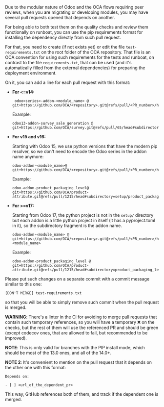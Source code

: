 Due to the modular nature of Odoo and the OCA flows requiring peer reviews, when you are migrating or developing modules, you may have several pull requests opened that depends on another.

For being able to both test them on the quality checks and review them functionally on runboat, you can use the pip requirements format for installing the dependency directly from such pull request.

For that, you need to create (if not exists yet) or edit the file `test-requirements.txt` on the root folder of the OCA repository. That file is an OCA convention for using such requirements for the tests and runboat, on contrast to the file `requirements.txt`, that can be used (and it's automatically filled from the external dependencies) for preparing the deployment environment.

On it, you can add a line for each pull request with this format:

* **For <=v14:**

  ```
   odoo<series>-addon-<module_name> @ git+https://github.com/OCA/<repository>.git@refs/pull/<PR_number>/head#subdirectory=setup/<module_name>
  ```

  Example:

  ```
  odoo13-addon-survey_sale_generation @ git+https://github.com/OCA/survey.git@refs/pull/65/head#subdirectory=setup/survey_sale_generation
  ```

* **For v15 and v16:**

  Starting with Odoo 15, we use python versions that have the modern pip resolver, so we don't need to encode the Odoo series in the addon name anymore:

  ```
  odoo-addon-<module_name>@ git+https://github.com/OCA/<repository>.git@refs/pull/<PR_number>/head#subdirectory=setup/<module_name>
  ```

  Example:

  ```
  odoo-addon-product_packaging_level@ git+https://github.com/OCA/product-attribute.git@refs/pull/1215/head#subdirectory=setup/product_packaging_level
  ```

* **For >=v17:**

  Starting from Odoo 17, the python project is not in the `setup/` directory but each addon is a little python project in itself (it has a pyproject.toml in it), so the subdirectory fragment is the addon name.

  ```
  odoo-addon-<module_name> @ git+https://github.com/OCA/<repository>.git@refs/pull/<PR_number>/head#subdirectory=<module_name>
  ```

  Example:

  ```
  odoo-addon-product_packaging_level @ git+https://github.com/OCA/product-attribute.git@refs/pull/1215/head#subdirectory=product_packaging_level
  ```

Please put such changes on a separate commit with a commit message similar to this one:

```
[DON'T MERGE] test-requirements.txt
```

so that you will be able to simply remove such commit when the pull request is merged.

**WARNING**: There's a linter in the CI for avoiding to merge pull requests that contain such temporary references, so you will have a temporary ❌ on the checks, but the rest of them will use the referenced PR and should be green (except codecov ones, that are allowed to fail, but recommended to be improved).

**NOTE**: This is only valid for branches with the PIP install mode, which should be most of the 13.0 ones, and all of the 14.0+.

**NOTE 2**: It's convenient to mention on the pull request that it depends on the other one with this format:

```
Depends on:

- [ ] <url_of_the_dependent_pr>
```

This way, GitHub references both of them, and track if the dependent one is merged.
